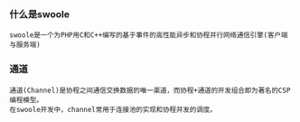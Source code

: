 ### 什么是swoole
    swoole是一个为PHP用C和C++编写的基于事件的高性能异步和协程并行网络通信引擎(客户端与服务端)
    
### 通道
    通道(Channel)是协程之间通信交换数据的唯一渠道，而协程+通道的开发组合即为著名的CSP编程模型。
    在swoole开发中，channel常用于连接池的实现和协程并发的调度。